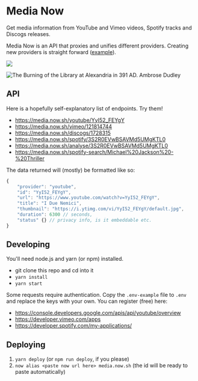 # Media Now

Get media information from YouTube and Vimeo videos, Spotify tracks and Discogs releases.

Media Now is an API that proxies and unifies different providers.
Creating new providers is straight forward ([example](https://github.com/Internet4000/media-now/blob/master/src/serializer-discogs.js)).

![](https://travis-ci.org/Internet4000/media-now.svg?branch=master)

![The Burning of the Library at Alexandria in 391 AD. Ambrose Dudley](http://i.imgur.com/2fvkbVem.jpg)

## API

Here is a hopefully self-explanatory list of endpoints. Try them!

- https://media.now.sh/youtube/YyI52_FEYgY
- https://media.now.sh/vimeo/121814744
- https://media.now.sh/discogs/1728315
- https://media.now.sh/spotify/3S2R0EVwBSAVMd5UMgKTL0
- https://media.now.sh/analyse/3S2R0EVwBSAVMd5UMgKTL0
- https://media.now.sh/spotify-search/Michael%20Jackson%20-%20Thriller

The data returned will (mostly) be formatted like so:

```js
{
	"provider": "youtube",
	"id": "YyI52_FEYgY",
	"url": "https://www.youtube.com/watch?v=YyI52_FEYgY",
	"title": "I Due Nemici",
	"thumbnail": "https://i.ytimg.com/vi/YyI52_FEYgY/default.jpg",
	"duration": 6300 // seconds,
	"status" {} // privacy info, is it embeddable etc.
}
```

## Developing

You'll need node.js and yarn (or npm) installed.

* git clone this repo and cd into it
* `yarn install`
* `yarn start`

Some requests require authentication. Copy the `.env-example` file to `.env` and replace the keys with your own. You can register (free) here:

- https://console.developers.google.com/apis/api/youtube/overview
- https://developer.vimeo.com/apps
- https://developer.spotify.com/my-applications/

## Deploying

1. `yarn deploy` (or `npm run deploy`, if you please)
2. `now alias <paste now url here> media.now.sh` (the id will be ready to paste automatically)

